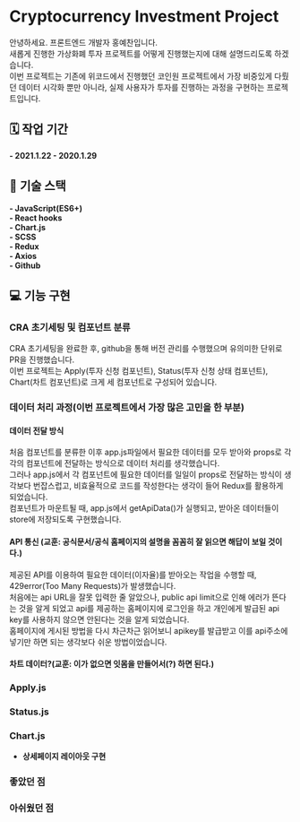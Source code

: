 # Cryptocurrency Investment Project
안녕하세요. 프론트엔드 개발자 홍예찬입니다.<br>
새롭게 진행한 가상화폐 투자 프로젝트를 어떻게 진행했는지에 대해 설명드리도록 하겠습니다.<br>
이번 프로젝트는 기존에 위코드에서 진행했던 코인원 프로젝트에서 가장 비중있게 다뤘던 데이터 시각화 뿐만 아니라, 실제 사용자가 투자를 진행하는 과정을 구현하는 프로젝트입니다.<br>

## 🗓 작업 기간
**- 2021.1.22 - 2020.1.29**

## 🔧 기술 스택
**- JavaScript(ES6+)**<br>
**- React hooks**<br>
**- Chart.js**<br>
**- SCSS**<br>
**- Redux**<br>
**- Axios**<br>
**- Github**<br>

## 💻 기능 구현

### CRA 초기세팅 및 컴포넌트 분류
CRA 초기세팅을 완료한 후, github을 통해 버전 관리를 수행했으며 유의미한 단위로 PR을 진행했습니다.<br>
이번 프로젝트는 Apply(투자 신청 컴포넌트), Status(투자 신청 상태 컴포넌트), Chart(차트 컴포넌트)로 크게 세 컴포넌트로 구성되어 있습니다.<br>

### 데이터 처리 과정(이번 프로젝트에서 가장 많은 고민을 한 부분)
#### 데이터 전달 방식
처음 컴포넌트를 분류한 이후 app.js파일에서 필요한 데이터를 모두 받아와 props로 각각의 컴포넌트에 전달하는 방식으로 데이터 처리를 생각했습니다.<br>
그러나 app.js에서 각 컴포넌트에 필요한 데이터를 일일이 props로 전달하는 방식이 생각보다 번잡스럽고, 비효율적으로 코드를 작성한다는 생각이 들어 Redux를 활용하게 되었습니다.<br>
컴포넌트가 마운트될 때, app.js에서 getApiData()가 실행되고, 받아온 데이터들이 store에 저장되도록 구현했습니다.<br>

#### API 통신 (교훈: 공식문서/공식 홈페이지의 설명을 꼼꼼히 잘 읽으면 해답이 보일 것이다.)
제공된 API를 이용하여 필요한 데이터(이자율)를 받아오는 작업을 수행할 때, 429error(Too Many Requests)가 발생했습니다.<br>
처음에는 api URL을 잘못 입력한 줄 알았으나, public api limit으로 인해 에러가 뜬다는 것을 알게 되었고 api를 제공하는 홈페이지에 로그인을 하고 개인에게 발급된 api key를 사용하지 않으면 안된다는 것을 알게 되었습니다.<br> 
홈페이지에 게시된 방법을 다시 차근차근 읽어보니 apikey를 발급받고 이를 api주소에 넣기만 하면 되는 생각보다 쉬운 방법이었습니다.<br>


#### 차트 데이터?(교훈: 이가 없으면 잇몸을 만들어서(?) 하면 된다.)

### Apply.js

### Status.js

### Chart.js
- **상세페이지 레이아웃 구현**<br>


### 좋았던 점
### 아쉬웠던 점

